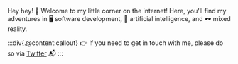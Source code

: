 Hey hey! 👋 Welcome to my little corner on the internet! Here, you'll find my adventures in 🖥️ software development, 🤖 artificial intelligence, and 🕶️ mixed reality.

:::div{.@content:callout}
👉 If you need to get in touch with me, please do so via [Twitter](https://twitter.com/taylordotcat) 📬
:::
